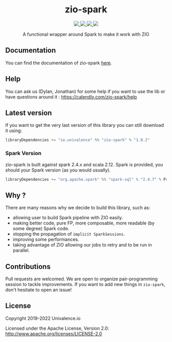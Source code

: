 <h1 align="center">zio-spark</h1>

<p align="center">
  <a href="https://img.shields.io/badge/Project%20Stage-Development-yellowgreen.svg">
    <img src="https://img.shields.io/badge/Project%20Stage-Development-yellowgreen.svg" />
  </a>
  <a href="https://github.com/univalence/zio-spark/actions">
    <img src="https://github.com/univalence/zio-spark/actions/workflows/ci.yml/badge.svg" />
  </a>
  <a href="https://codecov.io/gh/univalence/zio-spark">
    <img src="https://codecov.io/gh/univalence/zio-spark/branch/master/graph/badge.svg" />
  </a>
  <a href="https://scala-steward.org">
    <img src="https://img.shields.io/badge/Scala_Steward-helping-blue.svg?style=flat&logo=data:image/png;base64,iVBORw0KGgoAAAANSUhEUgAAAA4AAAAQCAMAAAARSr4IAAAAVFBMVEUAAACHjojlOy5NWlrKzcYRKjGFjIbp293YycuLa3pYY2LSqql4f3pCUFTgSjNodYRmcXUsPD/NTTbjRS+2jomhgnzNc223cGvZS0HaSD0XLjbaSjElhIr+AAAAAXRSTlMAQObYZgAAAHlJREFUCNdNyosOwyAIhWHAQS1Vt7a77/3fcxxdmv0xwmckutAR1nkm4ggbyEcg/wWmlGLDAA3oL50xi6fk5ffZ3E2E3QfZDCcCN2YtbEWZt+Drc6u6rlqv7Uk0LdKqqr5rk2UCRXOk0vmQKGfc94nOJyQjouF9H/wCc9gECEYfONoAAAAASUVORK5CYII=" />
  </a>
</p>

<p align="center">
   A functional wrapper around Spark to make it work with ZIO
</p>

## Documentation

You can find the documentation of zio-spark [here](https://univalence.github.io/zio-spark/).


## Help

You can ask us (Dylan, Jonathan) for some help if you want to use the lib or have questions around it : https://calendly.com/zio-spark/help

## Latest version

If you want to get the very last version of this library you can still download it using:

```scala
libraryDependencies += "io.univalence" %% "zio-spark" % "1.0.2"
```

### Spark Version

zio-spark is built against spark 2.4.x and scala 2.12. Spark is provided, you should your Spark version (as you would
usually).

```scala
libraryDependencies += "org.apache.spark" %% "spark-sql" % "2.4.7" % Provided
```

## Why ?

There are many reasons why we decide to build this library, such as:
* allowing user to build Spark pipeline with ZIO easily.
* making better code, pure FP, more composable, more readable (by some degree) Spark code.
* stopping the propagation of ```implicit SparkSessions```.
* improving some performances.
* taking advantage of ZIO allowing our jobs to retry and to be run in parallel.

## Contributions

Pull requests are welcomed. We are open to organize pair-programming session to tackle improvements. If you want to add
new things in `zio-spark`, don't hesitate to open an issue!

## License

Copyright 2019-2022 Univalence.io

Licensed under the Apache License, Version 2.0:
http://www.apache.org/licenses/LICENSE-2.0
